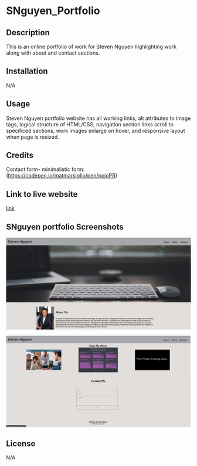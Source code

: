 # SNguyen_Portfolio

## Description

This is an online portfolio of work for Steven Nguyen highlighting work along with about and contact sections.

## Installation

N/A

## Usage

Steven Nguyen portfolio website has all working links, alt attributes to image tags, logical structure of HTML/CSS, navigation section links scroll to specificed sections, work images enlarge on hover, and responsive layout when page is resized.

## Credits

Contact form- minimalistic form: (https://codepen.io/matmarsiglio/pen/pojoPR)

## Link to live website

[link](https://qaizen.github.io/SNguyen_Portfolio/)

## SNguyen portfolio Screenshots

![Screenshot1](assets/images/Screenshot1.jpg)

![Screenshot2](assets/images/Screenshot2.jpg)

## License

N/A
